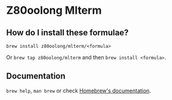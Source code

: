 # Z80oolong Mlterm

## How do I install these formulae?

`brew install z80oolong/mlterm/<formula>`

Or `brew tap z80oolong/mlterm` and then `brew install <formula>`.

## Documentation

`brew help`, `man brew` or check [Homebrew's documentation](https://docs.brew.sh).
